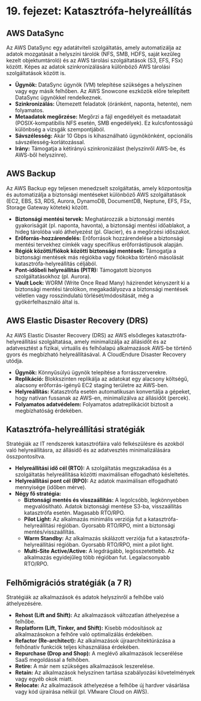 # 19. fejezet: Katasztrófa-helyreállítás

## AWS DataSync
Az AWS DataSync egy adatátviteli szolgáltatás, amely automatizálja az adatok mozgatását a helyszíni tárolók (NFS, SMB, HDFS, saját kezűleg kezelt objektumtároló) és az AWS tárolási szolgáltatások (S3, EFS, FSx) között. Képes az adatok szinkronizálására különböző AWS tárolási szolgáltatások között is.
-   **Ügynök:** DataSync ügynök (VM) telepítése szükséges a helyszínen vagy egy másik felhőben. Az AWS Snowcone eszközök előre telepített DataSync ügynökkel rendelkeznek.
-   **Szinkronizálás:** Ütemezett feladatok (óránként, naponta, hetente), nem folyamatos.
-   **Metaadatok megőrzése:** Megőrzi a fájl engedélyeit és metaadatait (POSIX-kompatibilis NFS esetén, SMB engedélyek). Ez kulcsfontosságú különbség a vizsgák szempontjából.
-   **Sávszélesség:** Akár 10 Gbps is kihasználható ügynökönként, opcionális sávszélesség-korlátozással.
-   **Irány:** Támogatja a kétirányú szinkronizálást (helyszínről AWS-be, és AWS-ből helyszínre).

## AWS Backup
Az AWS Backup egy teljesen menedzselt szolgáltatás, amely központosítja és automatizálja a biztonsági mentéseket különböző AWS szolgáltatások (EC2, EBS, S3, RDS, Aurora, DynamoDB, DocumentDB, Neptune, EFS, FSx, Storage Gateway kötetek) között.
-   **Biztonsági mentési tervek:** Meghatározzák a biztonsági mentés gyakoriságát (pl. naponta, havonta), a biztonsági mentési időablakot, a hideg tárolóba való áthelyezést (pl. Glacier), és a megőrzési időszakot.
-   **Erőforrás-hozzárendelés:** Erőforrások hozzárendelése a biztonsági mentési tervekhez címkék vagy specifikus erőforrástípusok alapján.
-   **Régiók közötti/fiókok közötti biztonsági mentések:** Támogatja a biztonsági mentések más régiókba vagy fiókokba történő másolását katasztrófa-helyreállítás céljából.
-   **Pont-időbeli helyreállítás (PITR):** Támogatott bizonyos szolgáltatásokhoz (pl. Aurora).
-   **Vault Lock:** WORM (Write Once Read Many) házirendet kényszerít ki a biztonsági mentési tárolókon, megakadályozva a biztonsági mentések véletlen vagy rosszindulatú törlését/módosítását, még a gyökérfelhasználó által is.

## AWS Elastic Disaster Recovery (DRS)
Az AWS Elastic Disaster Recovery (DRS) az AWS elsődleges katasztrófa-helyreállítási szolgáltatása, amely minimalizálja az állásidőt és az adatvesztést a fizikai, virtuális és felhőalapú alkalmazások AWS-be történő gyors és megbízható helyreállításával. A CloudEndure Disaster Recovery utódja.
-   **Ügynök:** Könnyűsúlyú ügynök telepítése a forrásszerverekre.
-   **Replikáció:** Blokkszinten replikálja az adatokat egy alacsony költségű, alacsony erőforrás-igényű EC2 staging területre az AWS-ben.
-   **Helyreállítás:** Katasztrófa esetén automatikusan konvertálja a gépeket, hogy natívan fussanak az AWS-en, minimalizálva az állásidőt (percek).
-   **Folyamatos adatvédelem:** Folyamatos adatreplikációt biztosít a megbízhatóság érdekében.

## Katasztrófa-helyreállítási stratégiák
Stratégiák az IT rendszerek katasztrófáira való felkészülésre és azokból való helyreállításra, az állásidő és az adatvesztés minimalizálására összpontosítva.
-   **Helyreállítási idő cél (RTO):** A szolgáltatás megszakadása és a szolgáltatás helyreállítása közötti maximálisan elfogadható késleltetés.
-   **Helyreállítási pont cél (RPO):** Az adatok maximálisan elfogadható mennyisége (időben mérve).
-   **Négy fő stratégia:**
    -   **Biztonsági mentés és visszaállítás:** A legolcsóbb, legkönnyebben megvalósítható. Adatok biztonsági mentése S3-ba, visszaállítás katasztrófa esetén. Magasabb RTO/RPO.
    -   **Pilot Light:** Az alkalmazás minimális verziója fut a katasztrófa-helyreállítási régióban. Gyorsabb RTO/RPO, mint a biztonsági mentés/visszaállítás.
    -   **Warm Standby:** Az alkalmazás skálázott verziója fut a katasztrófa-helyreállítási régióban. Gyorsabb RTO/RPO, mint a pilot light.
    -   **Multi-Site Active/Active:** A legdrágább, legösszetettebb. Az alkalmazás egyidejűleg több régióban fut. Legalacsonyabb RTO/RPO.

## Felhőmigrációs stratégiák (a 7 R)
Stratégiák az alkalmazások és adatok helyszínről a felhőbe való áthelyezésére.
-   **Rehost (Lift and Shift):** Az alkalmazások változatlan áthelyezése a felhőbe.
-   **Replatform (Lift, Tinker, and Shift):** Kisebb módosítások az alkalmazásokon a felhőre való optimalizálás érdekében.
-   **Refactor (Re-architect):** Az alkalmazások újraarchitektúrázása a felhőnatív funkciók teljes kihasználása érdekében.
-   **Repurchase (Drop and Shop):** A meglévő alkalmazások lecserélése SaaS megoldással a felhőben.
-   **Retire:** A már nem szükséges alkalmazások leszerelése.
-   **Retain:** Az alkalmazások helyszínen tartása szabályozási követelmények vagy egyéb okok miatt.
-   **Relocate:** Az alkalmazások áthelyezése a felhőbe új hardver vásárlása vagy kód újraírása nélkül (pl. VMware Cloud on AWS).
